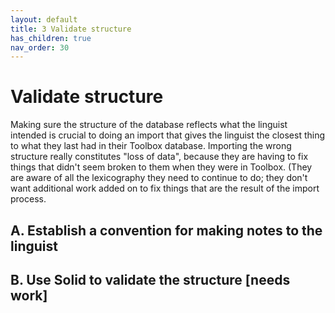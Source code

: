 ```yaml
---
layout: default
title: 3 Validate structure
has_children: true
nav_order: 30
---
```

# Validate structure
Making sure the structure of the database reflects what the linguist intended is crucial to doing an import that gives the linguist the closest thing to what they last had in their Toolbox database.  Importing the wrong structure really constitutes "loss of data", because they are having to fix things that didn't seem broken to them when they were in Toolbox.  (They are aware of all the lexicography they need to continue to do; they don't want additional work added on to fix things that are the result of the import process.

## A. Establish a convention for making notes to the linguist

## B. Use Solid to validate the structure [needs work]
